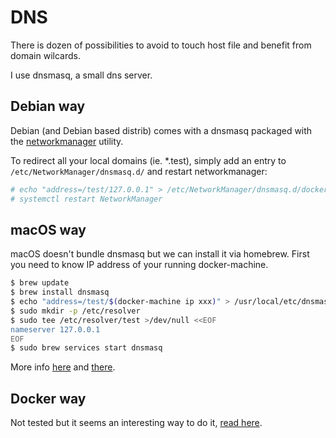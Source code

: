 # DNS

There is dozen of possibilities to avoid to touch host file and benefit from domain wilcards.

I use dnsmasq, a small dns server.

## Debian way

Debian (and Debian based distrib) comes with a dnsmasq packaged with the [networkmanager](https://wiki.archlinux.org/index.php/NetworkManager) utility.

To redirect all your local domains (ie. \*.test), simply add an entry to `/etc/NetworkManager/dnsmasq.d/` and restart networkmanager:

```sh
# echo "address=/test/127.0.0.1" > /etc/NetworkManager/dnsmasq.d/docker
# systemctl restart NetworkManager
```

## macOS way

macOS doesn't bundle dnsmasq but we can install it via homebrew.
First you need to know IP address of your running docker-machine.

```sh
$ brew update
$ brew install dnsmasq
$ echo "address=/test/$(docker-machine ip xxx)" > /usr/local/etc/dnsmasq.conf
$ sudo mkdir -p /etc/resolver
$ sudo tee /etc/resolver/test >/dev/null <<EOF
nameserver 127.0.0.1
EOF
$ sudo brew services start dnsmasq
```

More info [here](https://blog.thesparktree.com/local-development-with-wildcard-dns) and [there](https://passingcuriosity.com/2013/dnsmasq-dev-osx/).

## Docker way

Not tested but it seems an interesting way to do it, [read here](https://adrianperez.org/improving-dev-environments-all-the-http-things/).
